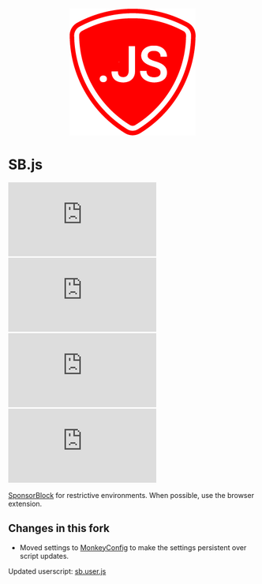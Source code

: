 <p align="center"><img src="docs/icon.png"></p>

# SB.js
![GitHub file size in bytes](https://img.shields.io/github/size/Apina-32/sb.js/docs/sb.js)
![GitHub file size in bytes](https://img.shields.io/github/size/Apina-32/sb.js/docs/sb.min.js?label=size%20%28min%29)
![GitHub file size in bytes](https://img.shields.io/github/size/Apina-32/sb.js/docs/sb.user.js?label=size%20%28userscript%29)
![GitHub package.json version](https://img.shields.io/github/package-json/v/Apina-32/sb.js)

[SponsorBlock](https://github.com/ajayyy/SponsorBlock) for restrictive environments. When possible, use the browser extension.


## Changes in this fork
- Moved settings to [MonkeyConfig](https://github.com/odyniec/MonkeyConfig) to make the settings persistent over script updates.

Updated userscript: [sb.user.js](https://github.com/Apina-32/sb.js/raw/main/docs/sb.user.js)

